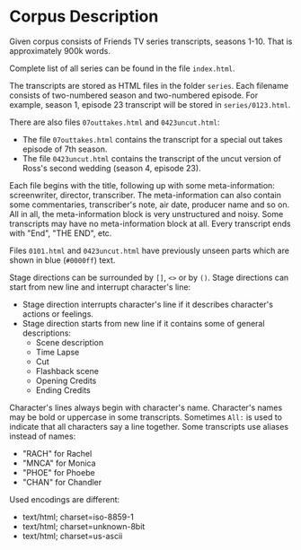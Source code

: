 # Corpus Description

Given corpus consists of Friends TV series transcripts, seasons 1-10. That is approximately 900k words.

Complete list of all series can be found in the file `index.html`.

The transcripts are stored as HTML files in the folder `series`. 
Each filename consists of two-numbered season and two-numbered episode.
For example, season 1, episode 23 transcript will be stored in `series/0123.html`.

There are also files `07outtakes.html` and `0423uncut.html`:

 - The file `07outtakes.html` contains the transcript for a special out takes episode of 7th season.
 - The file `0423uncut.html` contains the transcript of the uncut version of Ross's second wedding (season 4, episode 23).

Each file begins with the title, following up with some meta-information: screenwriter, director, transcriber.
The meta-information can also contain some commentaries, transcriber's note, air date, producer name and so on.
All in all, the meta-information block is very unstructured and noisy.
Some transcripts may have no meta-information block at all.
Every transcript ends with "End", "THE END", etc.

Files `0101.html` and `0423uncut.html` have previously unseen parts which are shown in blue (`#0000ff`) text.

Stage directions can be surrounded by `[]`, `<>` or by `()`.
Stage directions can start from new line and interrupt character's line:

 - Stage direction interrupts character's line if it describes character's actions or feelings.
 - Stage direction starts from new line if it contains some of general descriptions:
   - Scene description
   - Time Lapse
   - Cut
   - Flashback scene
   - Opening Credits
   - Ending Credits

Character's lines always begin with character's name.
Character's names may be bold or uppercase in some transcripts.
Sometimes `All:` is used to indicate that all characters say a line together.
Some transcripts use aliases instead of names:

 - "RACH" for Rachel
 - "MNCA" for Monica
 - "PHOE" for Phoebe
 - "CHAN" for Chandler


Used encodings are different:

 - text/html; charset=iso-8859-1
 - text/html; charset=unknown-8bit
 - text/html; charset=us-ascii
